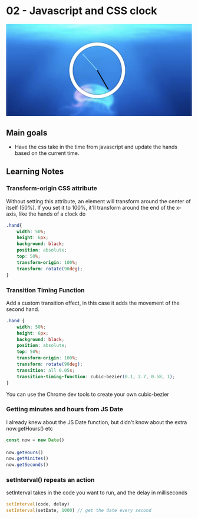 # 02 - Javascript and CSS clock
![](./screenshot2.jpg)

## Main goals

- Have the css take in the time from javascript and update the hands based on the current time.

## Learning Notes
### Transform-origin CSS attribute
Without setting this attribute, an element will transform around the center of itself (50%). If you set it to 100%, it'll transform around the end of the x-axis, like the hands of a clock do
```css
.hand{
    width: 50%;
    height: 6px;
    background: black;
    position: absolute;
    top: 50%;
    transform-origin: 100%;
    transform: rotate(90deg);
}
```

### Transition Timing Function
Add a custom transition effect, in this case it adds the movement of the second hand.
``` css
.hand {
    width: 50%;
    height: 6px;
    background: black;
    position: absolute;
    top: 50%;
    transform-origin: 100%;
    transform: rotate(90deg);
    transition: all 0.05s;
    transition-timing-function: cubic-bezier(0.1, 2.7, 0.58, 1); 
}
```

You can use the Chrome dev tools to create your own cubic-bezier


### Getting minutes and hours from JS Date
I already knew about the JS Date function, but didn't know about the extra now.getHours() etc
``` javascript
const now = new Date()

now.getHours()
now.getMinites()
now.getSeconds()
```

### setInterval() repeats an action
setInterval takes in the code you want to run, and the delay in milliseconds
``` javascript
setInterval(code, delay)
setInterval(setDate, 1000) // get the date every second
```